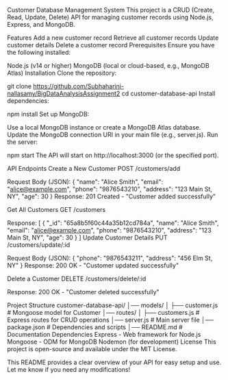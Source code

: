 Customer Database Management System
This project is a CRUD (Create, Read, Update, Delete) API for managing customer records using Node.js, Express, and MongoDB.

Features
Add a new customer record
Retrieve all customer records
Update customer details
Delete a customer record
Prerequisites
Ensure you have the following installed:

Node.js (v14 or higher)
MongoDB (local or cloud-based, e.g., MongoDB Atlas)
Installation
Clone the repository:

git clone https://github.com/Subhaharini-nallasamy/BigDataAnalysisAssignment2
cd customer-database-api
Install dependencies:

npm install
Set up MongoDB:

Use a local MongoDB instance or create a MongoDB Atlas database.
Update the MongoDB connection URI in your main file (e.g., server.js).
Run the server:

npm start
The API will start on http://localhost:3000 (or the specified port).

API Endpoints
Create a New Customer
POST /customers/add

Request Body (JSON):
{
  "name": "Alice Smith",
  "email": "alice@example.com",
  "phone": "9876543210",
  "address": "123 Main St, NY",
  "age": 30
}
Response:
201 Created - "Customer added successfully"

Get All Customers
GET /customers

Response:
[
  {
    "_id": "65a8b5f60c44a35b12cd784a",
    "name": "Alice Smith",
    "email": "alice@example.com",
    "phone": "9876543210",
    "address": "123 Main St, NY",
    "age": 30
  }
]
Update Customer Details
PUT /customers/update/:id

Request Body (JSON):
{
  "phone": "9876543211",
  "address": "456 Elm St, NY"
}
Response:
200 OK - "Customer updated successfully"

Delete a Customer
DELETE /customers/delete/:id

Response:
200 OK - "Customer deleted successfully"

Project Structure
customer-database-api/
│── models/
│   ├── customer.js  # Mongoose model for Customer
│── routes/
│   ├── customers.js # Express routes for CRUD operations
│── server.js        # Main server file
│── package.json     # Dependencies and scripts
│── README.md        # Documentation
Dependencies
Express - Web framework for Node.js
Mongoose - ODM for MongoDB
Nodemon (for development)
License
This project is open-source and available under the MIT License.

This README provides a clear overview of your API for easy setup and use. Let me know if you need any modifications!
